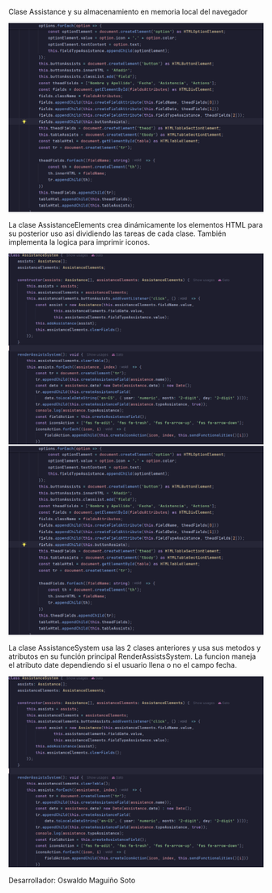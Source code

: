 Clase Assistance y su almacenamiento en memoria local del navegador

![img.png](documentation/img.png)

La clase AssistanceElements crea dinámicamente los elementos HTML para
su posterior uso asi dividiendo las tareas de cada clase. También implementa
la logica para imprimir iconos.

![img_1.png](documentation/img_1.png)
![img.png](documentation/img.png)

La clase AssistanceSystem usa las 2 clases anteriores y usa sus metodos y
atributos en su función principal RenderAssistsSystem. La funcion maneja
el atributo date dependiendo si el usuario llena o no el campo fecha.

![img_1.png](documentation/img_1.png)

Desarrollador: Oswaldo Maguiño Soto